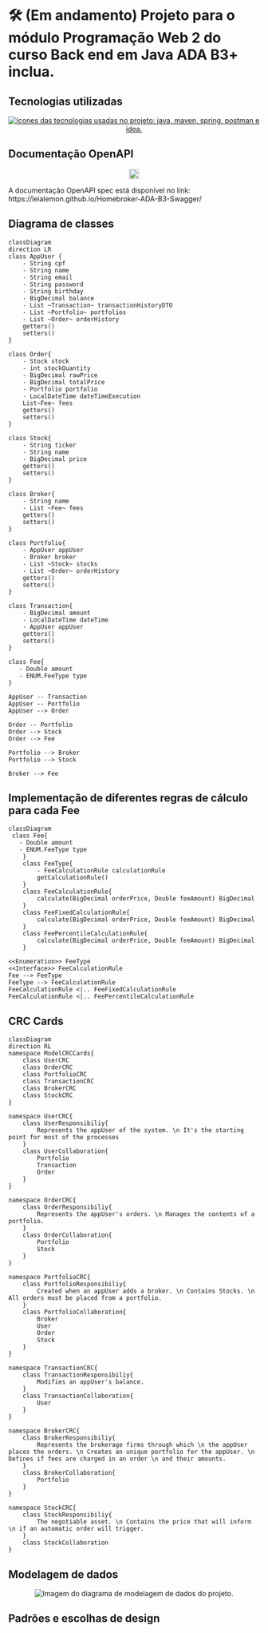 # 🛠️ (Em andamento) Projeto para o módulo Programação Web 2 do curso Back end em Java ADA B3+ inclua.
## Tecnologias utilizadas
<p align="center">
    <a href="https://skillicons.dev">
        <img src="https://skillicons.dev/icons?i=java,maven,spring,hibernate,postman,idea" alt="ícones das tecnologias usadas no projeto: java, maven, spring, postman e idea.">
    </a>
</p>

## Documentação OpenAPI 
<p align="center">
<img  width="20" height="20" src="./README-contents/swagger.png" alt="Ícone swagger"> 
</p>
<p> A documentação OpenAPI spec está disponível no link: https://leialemon.github.io/Homebroker-ADA-B3-Swagger/</p>

## Diagrama de classes 

```mermaid
classDiagram
direction LR
class AppUser {
    - String cpf 
    - String name
    - String email
    - String password
    - String birthday
    - BigDecimal balance
    - List ~Transaction~ transactionHistoryDTO
    - List ~Portfolio~ portfolios
    - List ~Order~ orderHistory
    getters()
    setters()
}

class Order{
    - Stock stock
    - int stockQuantity
    - BigDecimal rawPrice
    - BigDecimal totalPrice
    - Portfolio portfolio
    - LocalDateTime dateTimeExecution
    List~Fee~ fees
    getters()
    setters()
}

class Stock{
    - String ticker
    - String name
    - BigDecimal price
    getters()
    setters()
}

class Broker{
    - String name
    - List ~Fee~ fees
    getters()
    setters()
}

class Portfolio{
    - AppUser appUser
    - Broker broker
    - List ~Stock~ stocks
    - List ~Order~ orderHistory
    getters()
    setters()
}

class Transaction{
    - BigDecimal amount
    - LocalDateTime dateTime
    - AppUser appUser
    getters()
    setters()
}

class Fee{
   - Double amount
   - ENUM.FeeType type
}

AppUser -- Transaction
AppUser -- Portfolio
AppUser --> Order

Order -- Portfolio
Order --> Stock
Order --> Fee

Portfolio --> Broker
Portfolio --> Stock

Broker --> Fee
```
## Implementação de diferentes regras de cálculo para cada Fee
```mermaid
classDiagram
 class Fee{
   - Double amount
   - ENUM.FeeType type
    }
    class FeeType{
        - FeeCalculationRule calculationRule
        getCalculationRule()
    }
    class FeeCalculationRule{
        calculate(BigDecimal orderPrice, Double feeAmount) BigDecimal
    }
    class FeeFixedCalculationRule{
        calculate(BigDecimal orderPrice, Double feeAmount) BigDecimal
    }
    class FeePercentileCalculationRule{
        calculate(BigDecimal orderPrice, Double feeAmount) BigDecimal
    }

<<Enumeration>> FeeType
<<Interface>> FeeCalculationRule
Fee --> FeeType
FeeType --> FeeCalculationRule
FeeCalculationRule <|.. FeeFixedCalculationRule
FeeCalculationRule <|.. FeePercentileCalculationRule
```

## CRC Cards

```mermaid
classDiagram
direction RL
namespace ModelCRCCards{
    class UserCRC
    class OrderCRC
    class PortfolioCRC
    class TransactionCRC
    class BrokerCRC
    class StockCRC
}

namespace UserCRC{
    class UserResponsibiliy{
        Represents the appUser of the system. \n It's the starting point for most of the processes 
    }
    class UserCollaboration{
        Portfolio
        Transaction
        Order
    }
}

namespace OrderCRC{
    class OrderResponsibiliy{
        Represents the appUser's orders. \n Manages the contents of a portfolio.
    }
    class OrderCollaboration{
        Portfolio
        Stock
    }
}

namespace PortfolioCRC{
    class PortfolioResponsibiliy{
        Created when an appUser adds a broker. \n Contains Stocks. \n All orders must be placed from a portfolio.
    }
    class PortfolioCollaboration{
        Broker
        User
        Order
        Stock
    }
}

namespace TransactionCRC{
    class TransactionResponsibiliy{
        Modifies an appUser's balance.
    }
    class TransactionCollaboration{
        User
    }
}

namespace BrokerCRC{
    class BrokerResponsibiliy{
        Represents the brokerage firms through which \n the appUser places the orders. \n Creates an unique portfolio for the appUser. \n Defines if fees are charged in an order \n and their amounts.
    }
    class BrokerCollaboration{
        Portfolio
    }
}

namespace StockCRC{
    class StockResponsibiliy{
        The negotiable asset. \n Contains the price that will inform \n if an automatic order will trigger.
    }
    class StockCollaboration
}
```

## Modelagem de dados

<p align="center">
    <img src="./README-contents/EERProjetoB3.png" alt="Imagem do diagrama de modelagem de dados do projeto.">
</p>

## Padrões e escolhas de design

